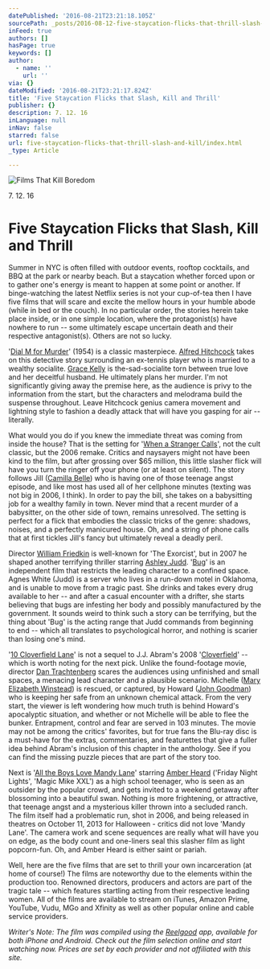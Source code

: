 ```yaml
---
datePublished: '2016-08-21T23:21:18.105Z'
sourcePath: _posts/2016-08-12-five-staycation-flicks-that-thrill-slash-and-kill.md
inFeed: true
authors: []
hasPage: true
keywords: []
author:
  - name: ''
    url: ''
via: {}
dateModified: '2016-08-21T23:21:17.824Z'
title: 'Five Staycation Flicks that Slash, Kill and Thrill'
publisher: {}
description: 7. 12. 16
inLanguage: null
inNav: false
starred: false
url: five-staycation-flicks-that-thrill-slash-and-kill/index.html
_type: Article

---
```

![Films That Kill Boredom](https://the-grid-user-content.s3-us-west-2.amazonaws.com/3f6dd144-38b9-4a3f-a8f9-fbb65f410693.jpg)

7\. 12\. 16

# Five Staycation Flicks that Slash, Kill and Thrill

Summer in NYC is often filled with outdoor events, rooftop cocktails, and BBQ at the park or nearby beach. But a staycation whether forced upon or to gather one's energy is meant to happen at some point or another. If binge-watching the latest Netflix series is not your cup-of-tea then I have five films that will scare and excite the mellow hours in your humble abode (while in bed or the couch). In no particular order, the stories herein take place inside, or in one simple location, where the protagonist(s) have nowhere to run -- some ultimately escape uncertain death and their respective antagonist(s). Others are not so lucky.

'[Dial M for Murder][0]' (1954) is a classic masterpiece. [Alfred Hitchcock][1] takes on this detective story surrounding an ex-tennis player who is married to a wealthy socialite. [Grace Kelly][2] is the-sad-socialite torn between true love and her deceitful husband. He ultimately plans her murder. I'm not significantly giving away the premise here, as the audience is privy to the information from the start, but the characters and melodrama build the suspense throughout. Leave Hitchcock genius camera movement and lightning style to fashion a deadly attack that will have you gasping for air -- literally.

What would you do if you knew the immediate threat was coming from inside the house? That is the setting for '[When a Stranger Calls][3]', not the cult classic, but the 2006 remake. Critics and naysayers might not have been kind to the film, but after grossing over $65 million, this little slasher flick will have you turn the ringer off your phone (or at least on silent). The story follows Jill ([Camilla Belle][4]) who is having one of those teenage angst episode, and like most has used all of her cellphone minutes (texting was not big in 2006, I think). In order to pay the bill, she takes on a babysitting job for a wealthy family in town. Never mind that a recent murder of a babysitter, on the other side of town, remains unresolved. The setting is perfect for a flick that embodies the classic tricks of the genre: shadows, noises, and a perfectly manicured house. Oh, and a string of phone calls that at first tickles Jill's fancy but ultimately reveal a deadly peril.

Director [William Friedkin][5] is well-known for 'The Exorcist', but in 2007 he shaped another terrifying thriller starring [Ashley Judd][6]. '[Bug][7]' is an independent film that restricts the leading character to a confined space. Agnes White (Judd) is a server who lives in a run-down motel in Oklahoma, and is unable to move from a tragic past. She drinks and takes every drug available to her -- and after a casual encounter with a drifter, she starts believing that bugs are infesting her body and possibly manufactured by the government. It sounds weird to think such a story can be terrifying, but the thing about 'Bug' is the acting range that Judd commands from beginning to end -- which all translates to psychological horror, and nothing is scarier than losing one's mind.

'[10 Cloverfield Lane][8]' is not a sequel to J.J. Abram's 2008 '[Cloverfield][9]' -- which is worth noting for the next pick. Unlike the found-footage movie, director [Dan Trachtenberg][10] scares the audiences using unfinished and small spaces, a menacing lead character and a plausible scenario. Michelle ([Mary Elizabeth Winstead][11]) is rescued, or captured, by Howard ([John Goodman][12]) who is keeping her safe from an unknown chemical attack. From the very start, the viewer is left wondering how much truth is behind Howard's apocalyptic situation, and whether or not Michelle will be able to flee the bunker. Entrapment, control and fear are served in 103 minutes. The movie may not be among the critics' favorites, but for true fans the Blu-ray disc is a must-have for the extras, commentaries, and featurettes that give a fuller idea behind Abram's inclusion of this chapter in the anthology. See if you can find the missing puzzle pieces that are part of the story too.

Next is '[All the Boys Love Mandy Lane][13]' starring [Amber Heard][14] ('Friday Night Lights', 'Magic Mike XXL') as a high school teenager, who is seen as an outsider by the popular crowd, and gets invited to a weekend getaway after blossoming into a beautiful swan. Nothing is more frightening, or attractive, that teenage angst and a mysterious killer thrown into a secluded ranch. The film itself had a problematic run, shot in 2006, and being released in theatres on October 11, 2013 for Halloween - critics did not love 'Mandy Lane'. The camera work and scene sequences are really what will have you on edge, as the body count and one-liners seal this slasher film as light popcorn-fun. Oh, and Amber Heard is either saint or pariah.

Well, here are the five films that are set to thrill your own incarceration (at home of course!) The films are noteworthy due to the elements within the production too. Renowned directors, producers and actors are part of the tragic tale -- which features startling acting from their respective leading women. All of the films are available to stream on iTunes, Amazon Prime, YouTube, Vudu, MGo and Xfinity as well as other popular online and cable service providers.

_Writer's Note: The film was compiled using the [Reelgood][15] app, available for both iPhone and Android. Check out the film selection online and start watching now. Prices are set by each provider and not affiliated with this site._

[0]: http://www.imdb.com/title/tt0046912/?ref_=nv_sr_1
[1]: http://www.imdb.com/name/nm0000033/?ref_=tt_ov_dr
[2]: http://www.imdb.com/name/nm0000038/?ref_=tt_ov_st_sm
[3]: http://www.imdb.com/title/tt0455857/?ref_=nv_sr_1
[4]: http://www.imdb.com/name/nm0004741/?ref_=tt_ov_st_sm
[5]: http://www.imdb.com/name/nm0001243/?ref_=tt_ov_dr
[6]: http://www.imdb.com/name/nm0000171/?ref_=tt_ov_st_sm
[7]: http://www.imdb.com/title/tt0470705/?ref_=nv_sr_5
[8]: http://www.imdb.com/title/tt1179933/?ref_=nv_sr_2
[9]: http://www.imdb.com/title/tt1060277/?ref_=nv_sr_2
[10]: http://www.imdb.com/name/nm0870469/?ref_=tt_ov_dr
[11]: http://www.imdb.com/name/nm0935541/?ref_=tt_ov_st_sm
[12]: http://www.imdb.com/name/nm0000422/?ref_=tt_ov_st_sm
[13]: http://www.imdb.com/title/tt0490076/?ref_=nv_sr_1
[14]: http://www.imdb.com/name/nm1720028/?ref_=tt_ov_st_sm
[15]: https://reelgoodapp.com/